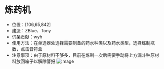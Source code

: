 # 炼药机
- 位置：[106,65,842]
- 建造：ZBlue、Tony
- 词条贡献：wyh
- 使用方法：在单选器处选择需要制备的药水种类以及药水类型，选择炼制瓶数，点击音符盒
- 注意事项：由于原材料不够多，目前在炼制一次后需要手动将上方漏斗种原材料放回箱子以解除警报
![image](https://github.com/user-attachments/assets/9f3b4fe1-0091-45a0-9b5a-fe380930e705)
